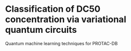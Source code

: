 # Classification of DC50 concentration via variational quantum circuits
Quantum machine learning techniques for PROTAC-DB
